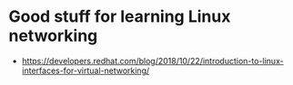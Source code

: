 # Good stuff for learning Linux networking
- https://developers.redhat.com/blog/2018/10/22/introduction-to-linux-interfaces-for-virtual-networking/

